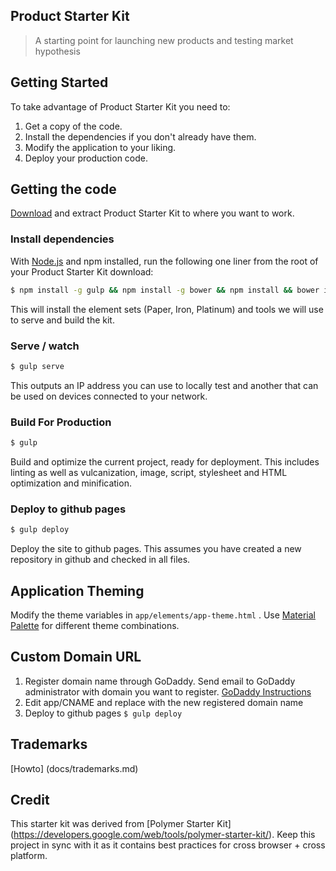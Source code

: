 ## Product Starter Kit

> A starting point for launching new products and testing market hypothesis

## Getting Started

To take advantage of Product Starter Kit you need to:

1. Get a copy of the code.
2. Install the dependencies if you don't already have them.
3. Modify the application to your liking.
4. Deploy your production code.

## Getting the code

[Download](https://github.com/bhawke/product-starter-kit/releases/latest) and extract Product Starter Kit to where you want to work.

### Install dependencies

With [Node.js](http://nodejs.org) and npm installed, run the following one liner from the root of your Product Starter Kit download:

```sh
$ npm install -g gulp && npm install -g bower && npm install && bower install
```

This will install the element sets (Paper, Iron, Platinum) and tools
we will use to serve and build the kit.

### Serve / watch

```sh
$ gulp serve
```

This outputs an IP address you can use to locally test and another that can be used on devices connected to your network.

### Build For Production

```sh
$ gulp
```

Build and optimize the current project, ready for deployment. This includes linting as well as vulcanization, image, script, stylesheet and HTML optimization and minification.

### Deploy to github pages
```sh
$ gulp deploy
```

Deploy the site to github pages.  This assumes you have created a new repository in github and checked in all files.

## Application Theming

Modify the theme variables in `app/elements/app-theme.html` .  Use [Material Palette](http://www.materialpalette.com/) for different theme combinations.

## Custom Domain URL
1. Register domain name through GoDaddy.  Send email to GoDaddy administrator with domain you want to register. [GoDaddy Instructions](http://andrewsturges.com/blog/jekyll/tutorial/2014/11/06/github-and-godaddy.html)
2. Edit app/CNAME and replace with the new registered domain name 
3. Deploy to github pages ```$ gulp deploy ``` 

## Trademarks
[Howto] (docs/trademarks.md)

## Credit
This starter kit was derived from [Polymer Starter Kit] (https://developers.google.com/web/tools/polymer-starter-kit/).  Keep this project in sync with it as it contains best practices for cross browser + cross platform.
